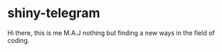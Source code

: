 # shiny-telegram

Hi there, this is me M.A.J nothing but finding a new ways in the field of coding.
